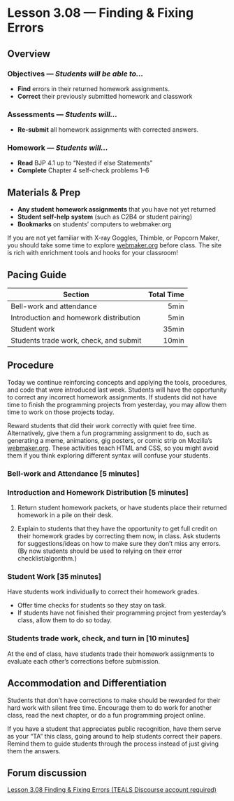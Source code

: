 Lesson 3.08 — Finding & Fixing Errors
====================================================================================================

Overview
--------
### Objectives — _Students will be able to…_
- **Find** errors in their returned homework assignments.
- **Correct** their previously submitted homework and classwork

### Assessments — _Students will…_
- **Re-submit** all homework assignments with corrected answers.

### Homework — _Students will…_
- **Read** BJP 4.1 up to “Nested if else Statements”
- **Complete** Chapter 4 self-check problems 1–6


Materials & Prep
----------------
- **Any student homework assignments** that you have not yet returned
- **Student self-help system** (such as C2B4 or student pairing)
- **Bookmarks** on students’ computers to webmaker.org

If you are not yet familiar with X-ray Goggles, Thimble, or Popcorn Maker, you should take some time
to explore [webmaker.org][] before class. The site is rich with enrichment tools and hooks for your
classroom!


Pacing Guide
------------
| Section                                | Total Time |
|----------------------------------------|-----------:|
| Bell-work and attendance               |       5min |
| Introduction and homework distribution |       5min |
| Student work                           |      35min |
| Students trade work, check, and submit |      10min |


Procedure
---------
Today we continue reinforcing concepts and applying the tools, procedures, and code that were
introduced last week. Students will have the opportunity to correct any incorrect homework
assignments. If students did not have time to finish the programming projects from yesterday, you
may allow them time to work on those projects today.

Reward students that did their work correctly with quiet free time. Alternatively, give them a fun
programming assignment to do, such as generating a meme, animations, gig posters, or comic strip on
Mozilla’s [webmaker.org][]. These activities teach HTML and CSS, so you might avoid them if you think
exploring different syntax will confuse your students.

### Bell-work and Attendance \[5 minutes\]

### Introduction and Homework Distribution \[5 minutes\]

1. Return student homework packets, or have students place their returned homework in a pile on
   their desk.

2. Explain to students that they have the opportunity to get full credit on their homework grades by
   correcting them now, in class. Ask students for suggestions/ideas on how to make sure they don’t
   miss any errors. (By now students should be used to relying on their error checklist/algorithm.)

### Student Work \[35 minutes\]
Have students work individually to correct their homework grades.
- Offer time checks for students so they stay on task.
- If students have not finished their programming project from yesterday’s class, allow them to do
  so today.

### Students trade work, check, and turn in \[10 minutes\]
At the end of class, have students trade their homework assignments to evaluate each other’s
corrections before submission.


Accommodation and Differentiation
---------------------------------
Students that don’t have corrections to make should be rewarded for their hard work with silent free
time. Encourage them to do work for another class, read the next chapter, or do a fun programming
project online.

If you have a student that appreciates public recognition, have them serve as your “TA” this class,
going around to help students correct their papers. Remind them to guide students through the
process instead of just giving them the answers.



[webmaker.org]: http://www.webmaker.org



Forum discussion
----------------
[Lesson 3.08 Finding & Fixing Errors (TEALS Discourse account required)](http://forums.tealsk12.org/c/unit-3/3-08-finding-fixing-errors)
